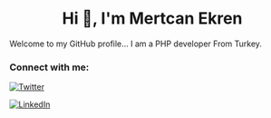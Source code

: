 <h1 align="center">Hi 👋, I'm Mertcan Ekren</h1>



Welcome to my GitHub profile... 
I am a PHP developer From Turkey.


<h3 align="left">Connect with me:</h3>
  
<a href="https://twitter.com/mertcanekren/" target="_blank"><img alt="Twitter" src="https://img.shields.io/badge/Twitter-@mertcanekren-blue?style=flat&logo=twitter"></a>
  
<a href="https://www.linkedin.com/in/mertcanekren/" target="_blank"><img alt="LinkedIn" src="https://img.shields.io/badge/LinkedIn-@mertcanekren-blue?style=flat&logo=linkedin"></a>


<!--

![Profile views](https://gpvc.arturio.dev/mertcanekren) 

![Top Langs](https://github-readme-stats.vercel.app/api/top-langs/?username=mertcanekren)

![GitHub stats](https://github-readme-stats.vercel.app/api?username=mertcanekren&show_icons=true&count_private=true)  

![GitHub Activity Graph](https://activity-graph.herokuapp.com/graph?username=mertcanekren)  
-->
